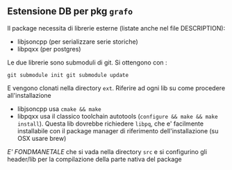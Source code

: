 Estensione DB per pkg `grafo`
-----------------------------


Il package necessita di librerie esterne (listate anche nel file DESCRIPTION):

- libjsoncpp (per serializzare serie storiche)
- libpqxx (per postgres)

Le due librerie sono submoduli di git. Si ottengono con :

`
git submodule init
git submodule update
`

E vengono clonati nella directory `ext`. Riferire ad ogni lib su come procedere all'installazione

- libjsoncpp usa `cmake && make`
- libpqxx usa il classico toolchain autotools (`configure && make && make install`). Questa lib dovrebbe
  richiedere `libpq`, che e' facilmente installabile con il package manager di riferimento dell'installazione
  (su OSX usare brew)

*E' FONDMANETALE* che si vada nella directory `src` e si configurino gli header/lib per la compilazione della
parte nativa del package
